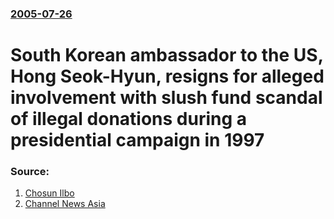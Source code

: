 ### [2005-07-26](/news/2005/07/26/index.md)

#  South Korean ambassador to the US, Hong Seok-Hyun, resigns for alleged involvement with slush fund scandal of illegal donations during a presidential campaign in 1997  




### Source:

1. [Chosun Ilbo](http://english.chosun.com/w21data/html/news/200507/200507260002.html)
2. [Channel News Asia](http://www.channelnewsasia.com/stories/afp_asiapacific/view/159867/1/.html)
